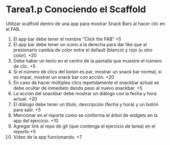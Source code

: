 # Tarea1.p Conociendo el Scaffold

Utilizar scaffold dentro de una app para mostrar Snack Bars al hacer clic en el FAB.

1. El app bar debe tener el nombre “Click the FAB” +5
2. El app bar debe tener un icono a la derecha para dar like que al presionarlo cambia de color entre el default (blanco) y rojo (u otro color). +20
3. Debe haber un texto en el centro de la pantalla que muestre el número de clic. +5
4. Si el número de clics del botón es par, mostrar un snack bar normal, si es impar, mostrar un snack bar con acción. +20
5. En caso de hacer múltiples clics repetidamente el snackbar actual se debe ocultar de inmediato dando paso al nuevo snackbar. +5
6. La acción del snackbar debe mostrar un diálogo con la fecha y hora actual. +20
7. El diálogo debe tener un título, descripción (fecha y hora) y un botón para salir. +5
8. Mencionar en el reporte como se conforma el árbol de widgets en la app del ejercicio. +10
9. Agregar link al repo de git (que contenga el ejercicio de tarea) en el reporte +5
10. Video de la app funcionando. +7
